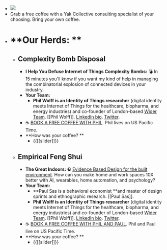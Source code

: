 - ![](https://firebasestorage.googleapis.com/v0/b/firescript-577a2.appspot.com/o/imgs%2Fapp%2FArtOfGig%2FelHWqw3njM.jpg?alt=media&token=ddc1f8e4-1fa7-4be8-b224-0771cda2c857)
- Grab a free coffee with a Yak Collective consulting specialist of your choosing. Bring your own coffee. 
- # **Our Herds: **
    - ## **Complexity Bomb Disposal**
        - **I Help You Defuse Internet of Things Complexity Bombs:** 💣 In 15 minutes you'll know if you want my kind of help in managing the combinatorial explosion of connected devices in your industry.  
        - **Your Team:** 
            - **Phil Wolff is an __Identity of Things__ researcher** (digital identity meets Internet of Things for the healthcare, biopharma, and energy industries) and co-founder of London-based [Wider Team](https://wider.team/). [[Phil Wolff]]. [LinkedIn bio](https://linkedin.com/in/philwolff). [Twitter](https://twitter.com/evanwolf). 
        - ☕ [BOOK A FREE COFFEE WITH PHIL](https://calend.ly/evanwolf/coffee). 
          Phil lives on US Pacific Time. 
        - **How was your coffee? **
            - {{[[slider]]}}
    - ## **Empirical Feng Shui** 
        - **The Great Indoors: ☯** [Evidence Based Design for the built environment](https://roamresearch.com/#/app/ArtOfGig/page/VRBnhral3). How can you make home and work spaces 10X better with AI, wearables, home automation, and psychology? 
        - **Your Team:** 
            - **Paul Sas is a behavioral economist **and master of design sprints and ethnographic research. [[Paul Sas]]. 
            - **Phil Wolff is an __Identity of Things__ researcher** (digital identity meets Internet of Things for the healthcare, biopharma, and energy industries) and co-founder of London-based [Wider Team](https://wider.team/). [[Phil Wolff]]. [LinkedIn bio](https://linkedin.com/in/philwolff). [Twitter](https://twitter.com/evanwolf). 
        - ☕ [BOOK A FREE COFFEE WITH PHIL AND PAUL](https://calend.ly/evanwolf/coffee). 
          Phil and Paul live on US Pacific Time. 
        - **How was your coffee? **
            - {{[[slider]]}}
